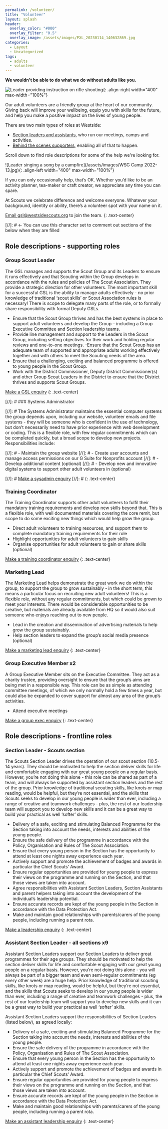```yaml
---
permalink: /volunteer/
title: "Volunteer"
layout: splash
header:
  overlay_color: "#000"
  overlay_filter: "0.5"
  overlay_image: /assets/images/PXL_20230114_140632869.jpg
categories:
  - Layout
  - Uncategorized
tags:
  - adults
  - volunteer
---
```


**We wouldn't be able to do what we do without adults like you.**

![Leader providing instruction on rifle shooting](/assets/images/IMG_8767.jpg){: .align-right width="400" max-width="100%"}

Our adult volunteers are a friendly group at the heart of our community. Giving back will improve your wellbeing, equip you with skills for the future, and help you make a positive impact on the lives of young people.

There are two main types of roles at Westside:

- [Section leaders and assistants](#role-descriptions---frontline-roles), who run our meetings, camps and activities.
- [Behind the scenes supporters](#role-descriptions---supporting-roles), enabling all of that to happen.

Scroll down to find role descriptions for some of the help we're looking for.

![Leader singing a song by a campfire](/assets/images/WSG Camp 2022-13.jpg){: .align-left width="400" max-width="100%"}

If you can only occasionally help, that’s OK. Whether you’d like to be an activity planner, tea-maker or craft creator, we appreciate any time you can spare. 

At Scouts we celebrate difference and welcome everyone. Whatever your background, identity or ability, there’s a volunteer spot with your name on it.

<a href="mailto:gsl@westsidescouts.org?subject=Volunteering Enquiry" class="btn btn--success">Email gsl@westsidescouts.org</a> to join the team.
{: .text-center}

[//]: # <- You can use this character set to comment out sections of the below when they are filled

## Role descriptions - supporting roles

### Group Scout Leader

The GSL manages and supports the Scout Group and its Leaders to ensure it runs effectively and that Scouting within the Group develops in accordance with the rules and policies of The Scout Association. They provide a strategic direction for other volunteers. 
The most important skill for a successful GSL is the ability to manage adults effectively - no prior knowledge of traditional ‘scout skills’ or Scout Association rules is necessary! There is scope to delegate many parts of the role, or to formally share responsibility with formal Deputy GSLs.

- Ensure that the Scout Group thrives and has the best systems in place to support adult volunteers and develop the Group – including a Group Executive Committee and Section leadership teams.
- Provide line management and support to the Leaders in the Scout Group, including setting objectives for their work and holding regular reviews and one-to-one meetings.
 -Ensure that the Scout Group has an adequate team of supported and appropriate adults working effectively together and with others to meet the Scouting needs of the area.
- Ensure that a challenging, exciting and balanced programme is offered to young people in the Scout Group.
- Work with the District Commissioner, Deputy District Commissioner(s) and other Group Scout Leaders in the District to ensure that the District thrives and supports Scout Groups.

<a href="mailto:gsl@westsidescouts.org?subject=GSL Enquiry" class="btn btn--success">Make a GSL enquiry</a>
{: .text-center}

[//]: # ### Systems Administrator

[//]: # The Systems Administrator maintains the essential computer systems the group depends upon, including our website, volunteer emails and file systems - they will be someone who is confident in the use of technology, but don’t necessarily need to have prior experience with web development or coding. This is a flexible role, with few regular commitments which can be completed quickly, but a broad scope to develop new projects. Responsibilities include:

[//]: # - Maintain the group website
[//]: # - Create user accounts and manage access permissions on our G Suite for Nonprofits account
[//]: # - Develop additional content (optional)
[//]: # - Develop new and innovative digital systems to support other adult volunteers in (optional)

[//]: # <a href="mailto:gsl@westsidescouts.org?subject=Sysadmin Enquiry" class="btn btn--success">Make a sysadmin enquiry</a>
[//]: # {: .text-center}

### Training Coordinator

The Training Coordinator supports other adult volunteers to fulfil their mandatory training requirements and develop new skills beyond that. This is a flexible role, with well documented materials covering the core remit, but scope to do some exciting new things which would help grow the group.

- Direct adult volunteers to training resources, and support them to complete mandatory training requirements for their role
- Highlight opportunities for adult volunteers to gain skills
- Organise opportunities for adult volunteers to gain or share skills (optional)

<a href="mailto:gsl@westsidescouts.org?subject=Training Coordinator Enquiry" class="btn btn--success">Make a training coordinator enquiry</a>
{: .text-center}

### Marketing Lead

The Marketing Lead helps demonstrate the great work we do within the group, to support the group to grow sustainably - in the short term, this means a particular focus on recruiting new adult volunteers! This is a flexible role, without any regular commitments, but which could be grown to meet your interests. There would be considerable opportunities to be creative, but materials are already available from HQ so it would also suit someone who enjoys reaching out to new people.

- Lead in the creation and dissemination of advertising materials to help grow the group sustainably.
- Help section leaders to expand the group’s social media presence (optional)

<a href="mailto:gsl@westsidescouts.org?subject=Marketing Lead Enquiry" class="btn btn--success">Make a marketing lead enquiry</a>
{: .text-center}

### Group Executive Member x2

A Group Executive Member sits on the Executive Committee. They act as a charity trustee, providing oversight to ensure that the group’s aims are being met in a responsible way. This role can be as simple as attending committee meetings, of which we only normally hold a few times a year, but could also be expanded to cover support for almost any area of the group’s activities.

- Attend executive meetings

<a href="mailto:gsl@westsidescouts.org?subject=Group Exec Enquiry" class="btn btn--success">Make a group exec enquiry</a>
{: .text-center}

## Role descriptions - frontline roles

### Section Leader - Scouts section

The Scouts Section Leader drives the operation of our scout section (10.5-14 years). They should be motivated to help the section deliver skills for life and comfortable engaging with our great young people on a regular basis. However, you’re not doing this alone - this role can be shared as part of a team, and will always be supported by assistant section leaders and the rest of the group. Prior knowledge of traditional scouting skills, like knots or map reading, would be helpful, but they’re not essential, and the skills that Scouts seeks to develop in our young people is wider than ever, including a range of creative and teamwork challenges - plus, the rest of our leadership team will support you to develop new skills and it can be a great way to build your practical as well ‘softer’ skills.

- Delivery of a safe, exciting and stimulating Balanced Programme for the Section taking into account the needs, interests and abilities of the young people.
- Ensure the safe delivery of the programme in accordance with the Policy, Organisation and Rules of The Scout Association.
- Ensure that every young person in the Section has the opportunity to attend at least one nights away experience each year.
- Actively support and promote the achievement of badges and awards in particular the Chief Scouts’ Award.
- Ensure regular opportunities are provided for young people to express their views on the programme and running on the Section, and that those views are taken into account.
- Agree responsibilities with Assistant Section Leaders, Section Assistants and parent helpers taking into account the development of the individual’s leadership potential.
- Ensure accurate records are kept of the young people in the Section in accordance with the Data Protection Act.
- Make and maintain good relationships with parents/carers of the young people, including running a parent rota.

<a href="mailto:gsl@westsidescouts.org?subject=Scout Leader Enquiry" class="btn btn--success">Make a leadership enquiry</a>
{: .text-center}

### Assistant Section Leader - all sections x9
Assistant Section Leaders support our Section Leaders to deliver great programmes for their age groups. They should be motivated to help the section deliver skills for life and comfortable engaging with our great young people on a regular basis. However, you’re not doing this alone - you will always be part of a bigger team and even semi-regular commitments (eg every other week) are a huge help. Prior knowledge of traditional scouting skills, like knots or map reading, would be helpful, but they’re not essential, and the skills that Scouts seeks to develop in our young people is wider than ever, including a range of creative and teamwork challenges - plus, the rest of our leadership team will support you to develop new skills and it can be a great way to build your practical as well ‘softer’ skills.

Assistant Section Leaders support the responsibilities of Section Leaders (listed below), as agreed locally:
- Delivery of a safe, exciting and stimulating Balanced Programme for the Section taking into account the needs, interests and abilities of the young people.
- Ensure the safe delivery of the programme in accordance with the Policy, Organisation and Rules of The Scout Association.
- Ensure that every young person in the Section has the opportunity to attend at least one nights away experience each year.
- Actively support and promote the achievement of badges and awards in particular the Chief Scouts’ Award.
- Ensure regular opportunities are provided for young people to express their views on the programme and running on the Section, and that those views are taken into account.
- Ensure accurate records are kept of the young people in the Section in accordance with the Data Protection Act.
- Make and maintain good relationships with parents/carers of the young people, including running a parent rota.

<a href="mailto:gsl@westsidescouts.org?subject=ASL Enquiry" class="btn btn--success">Make an assistant leadership enquiry</a>
{: .text-center}

